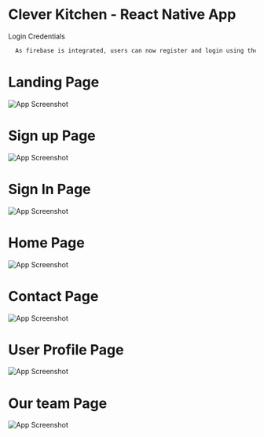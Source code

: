 # Clever Kitchen - React Native App

Login Credentials

```bash
  As firebase is integrated, users can now register and login using their respective credentials
```

# Landing Page
![App Screenshot](https://raw.githubusercontent.com/chandub15/React-Native-01/main/assets/output_ss/landing_page.png)

# Sign up Page
![App Screenshot](https://raw.githubusercontent.com/chandub15/React-Native-01/main/assets/output_ss/sign_up.png)

# Sign In Page
![App Screenshot](https://raw.githubusercontent.com/chandub15/React-Native-01/main/assets/output_ss/login.png)

# Home Page
![App Screenshot](https://raw.githubusercontent.com/chandub15/React-Native-01/main/assets/output_ss/home.png)

# Contact Page
![App Screenshot](https://raw.githubusercontent.com/chandub15/React-Native-01/main/assets/output_ss/contact.png)

# User Profile Page
![App Screenshot](https://raw.githubusercontent.com/chandub15/React-Native-01/main/assets/output_ss/profile.png)

# Our team Page
![App Screenshot](https://raw.githubusercontent.com/chandub15/React-Native-01/main/assets/output_ss/team.png)




